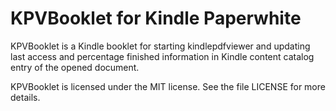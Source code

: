 KPVBooklet for Kindle Paperwhite
======================================

KPVBooklet is a Kindle booklet for starting kindlepdfviewer
and updating last access and percentage finished information
in Kindle content catalog entry of the opened document. 

KPVBooklet is licensed under the MIT license. See the file
LICENSE for more details.
